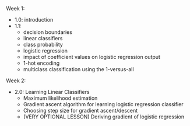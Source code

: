 Week 1:
- 1.0: introduction
- 1.1:
  - decision boundaries
  - linear classifiers
  - class probability
  - logistic regression
  - impact of coefficient values on logistic regression output
  - 1-hot encoding
  - multiclass classification using the 1-versus-all

Week 2:
- 2.0: Learning Linear Classifiers
  - Maximum likelihood estimation
  - Gradient ascent algorithm for learning logistic regression classifier
  - Choosing step size for gradient ascent/descent
  - (VERY OPTIONAL LESSON) Deriving gradient of logistic regression
  

